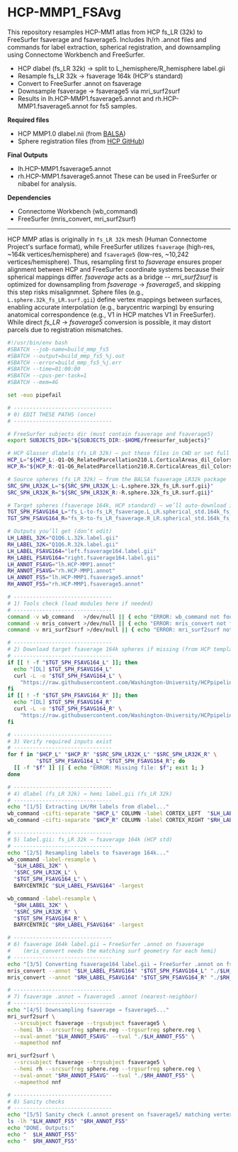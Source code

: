 # HCP-MMP1_FSAvg
This repository resamples HCP-MM1 atlas from HCP fs_LR (32k) to FreeSurfer fsaverage and fsaverage5. Includes lh/rh .annot files and commands for label extraction, spherical registration, and downsampling using Connectome Workbench and FreeSurfer.

* HCP dlabel (fs_LR 32k) → split to L_hemisphere/R_hemisphere label.gii
* Resample fs_LR 32k → fsaverage 164k (HCP's standard)
* Convert to FreeSurfer .annot on fsaverage
* Downsample fsaverage → fsaverage5 via mri_surf2surf
* Results in lh.HCP-MMP1.fsaverage5.annot and rh.HCP-MMP1.fsaverage5.annot for fs5 samples.

**Required files**
* HCP MMP1.0 dlabel.nii (from [BALSA](https://balsa.wustl.edu/WN56))
* Sphere registration files (from [HCP GitHub](https://github.com/Washington-University/HCPpipelines/tree/master/global/templates/standard_mesh_atlases))

**Final Outputs**
* lh.HCP-MMP1.fsaverage5.annot
* rh.HCP-MMP1.fsaverage5.annot
These can be used in FreeSurfer or nibabel for analysis. 

**Dependencies**
* Connectome Workbench (wb_command)
* FreeSurfer (mris_convert, mri_surf2surf)
***

HCP MMP atlas is originally in `fs_LR 32k` mesh (Human Connectome Project's surface format), while FreeSurfer utilizes `fsaverage` (high-res, ~164k vertices/hemisphere) and `fsaverage5` (low-res, ~10,242 vertices/hemisphere). Thus, resampling first to _fsaverage_ ensures proper alignment between HCP and FreeSurfer coordinate systems because their spherical mappings differ. _fsaverage_ acts as a bridge -- _mri_surf2surf_ is optimized for downsampling from _fsaverage_ → _fsaverage5_, and skipping this step risks misalignmnet. Sphere files (e.g., `L.sphere.32k_fs_LR.surf.gii`) define vertex mappings between surfaces, enabling accurate interpolation (e.g., barycentric warping) by ensuring anatomical correspondence (e.g., V1 in HCP matches V1 in FreeSurfer). While direct _fs_LR_ → _fsaverage5_ conversion is possible, it may distort parcels due to registration mismatches. 

```bash 
#!/usr/bin/env bash
#SBATCH --job-name=build_mmp_fs5
#SBATCH --output=build_mmp_fs5_%j.out
#SBATCH --error=build_mmp_fs5_%j.err
#SBATCH --time=01:00:00
#SBATCH --cpus-per-task=1
#SBATCH --mem=4G

set -euo pipefail

# -------------------------------
# 0) EDIT THESE PATHS (once)
# -------------------------------

# FreeSurfer subjects dir (must contain fsaverage and fsaverage5)
export SUBJECTS_DIR="${SUBJECTS_DIR:-$HOME/freesurfer_subjects}"

# HCP Glasser dlabels (fs_LR 32k) — put these files in CWD or set full paths
HCP_L="${HCP_L:-Q1-Q6_RelatedParcellation210.L.CorticalAreas_dil_Colors.32k_fs_LR.dlabel.nii}"
HCP_R="${HCP_R:-Q1-Q6_RelatedParcellation210.R.CorticalAreas_dil_Colors.32k_fs_LR.dlabel.nii}"

# Source spheres (fs_LR 32k) — from the BALSA fsaverage_LR32k package
SRC_SPH_LR32K_L="${SRC_SPH_LR32K_L:-L.sphere.32k_fs_LR.surf.gii}"
SRC_SPH_LR32K_R="${SRC_SPH_LR32K_R:-R.sphere.32k_fs_LR.surf.gii}"

# Target spheres (fsaverage 164k, HCP standard) — we’ll auto-download if missing
TGT_SPH_FSAVG164_L="fs_L-to-fs_LR_fsaverage.L_LR.spherical_std.164k_fs_L.surf.gii"
TGT_SPH_FSAVG164_R="fs_R-to-fs_LR_fsaverage.R_LR.spherical_std.164k_fs_R.surf.gii"

# Outputs you’ll get (don’t edit)
LH_LABEL_32K="Q1Q6.L.32k.label.gii"
RH_LABEL_32K="Q1Q6.R.32k.label.gii"
LH_LABEL_FSAVG164="left.fsaverage164.label.gii"
RH_LABEL_FSAVG164="right.fsaverage164.label.gii"
LH_ANNOT_FSAVG="lh.HCP-MMP1.annot"
RH_ANNOT_FSAVG="rh.HCP-MMP1.annot"
LH_ANNOT_FS5="lh.HCP-MMP1.fsaverage5.annot"
RH_ANNOT_FS5="rh.HCP-MMP1.fsaverage5.annot"

# -------------------------------
# 1) Tools check (load modules here if needed)
# -------------------------------
command -v wb_command   >/dev/null || { echo "ERROR: wb_command not found in PATH"; exit 1; }
command -v mris_convert >/dev/null || { echo "ERROR: mris_convert not found (load FreeSurfer)"; exit 1; }
command -v mri_surf2surf >/dev/null || { echo "ERROR: mri_surf2surf not found (load FreeSurfer)"; exit 1; }

# -------------------------------
# 2) Download target fsaverage 164k spheres if missing (from HCP templates)
# -------------------------------
if [[ ! -f "$TGT_SPH_FSAVG164_L" ]]; then
  echo "[DL] $TGT_SPH_FSAVG164_L"
  curl -L -o "$TGT_SPH_FSAVG164_L" \
    "https://raw.githubusercontent.com/Washington-University/HCPpipelines/master/global/templates/standard_mesh_atlases/resample_fsaverage/$TGT_SPH_FSAVG164_L"
fi
if [[ ! -f "$TGT_SPH_FSAVG164_R" ]]; then
  echo "[DL] $TGT_SPH_FSAVG164_R"
  curl -L -o "$TGT_SPH_FSAVG164_R" \
    "https://raw.githubusercontent.com/Washington-University/HCPpipelines/master/global/templates/standard_mesh_atlases/resample_fsaverage/$TGT_SPH_FSAVG164_R"
fi

# -------------------------------
# 3) Verify required inputs exist
# -------------------------------
for f in "$HCP_L" "$HCP_R" "$SRC_SPH_LR32K_L" "$SRC_SPH_LR32K_R" \
         "$TGT_SPH_FSAVG164_L" "$TGT_SPH_FSAVG164_R"; do
  [[ -f "$f" ]] || { echo "ERROR: Missing file: $f"; exit 1; }
done

# -------------------------------
# 4) dlabel (fs_LR 32k) → hemi label.gii (fs_LR 32k)
# -------------------------------
echo "[1/5] Extracting LH/RH labels from dlabel..."
wb_command -cifti-separate "$HCP_L" COLUMN -label CORTEX_LEFT  "$LH_LABEL_32K"
wb_command -cifti-separate "$HCP_R" COLUMN -label CORTEX_RIGHT "$RH_LABEL_32K"

# -------------------------------
# 5) label.gii: fs_LR 32k → fsaverage 164k (HCP std)
# -------------------------------
echo "[2/5] Resampling labels to fsaverage 164k..."
wb_command -label-resample \
  "$LH_LABEL_32K" \
  "$SRC_SPH_LR32K_L" \
  "$TGT_SPH_FSAVG164_L" \
  BARYCENTRIC "$LH_LABEL_FSAVG164" -largest

wb_command -label-resample \
  "$RH_LABEL_32K" \
  "$SRC_SPH_LR32K_R" \
  "$TGT_SPH_FSAVG164_R" \
  BARYCENTRIC "$RH_LABEL_FSAVG164" -largest

# -------------------------------
# 6) fsaverage 164k label.gii → FreeSurfer .annot on fsaverage
#    (mris_convert needs the matching surf geometry for each hemi)
# -------------------------------
echo "[3/5] Converting fsaverage164 label.gii → FreeSurfer .annot on fsaverage..."
mris_convert --annot "$LH_LABEL_FSAVG164" "$TGT_SPH_FSAVG164_L" "./$LH_ANNOT_FSAVG"
mris_convert --annot "$RH_LABEL_FSAVG164" "$TGT_SPH_FSAVG164_R" "./$RH_ANNOT_FSAVG"

# -------------------------------
# 7) fsaverage .annot → fsaverage5 .annot (nearest-neighbor)
# -------------------------------
echo "[4/5] Downsampling fsaverage → fsaverage5..."
mri_surf2surf \
  --srcsubject fsaverage --trgsubject fsaverage5 \
  --hemi lh --srcsurfreg sphere.reg --trgsurfreg sphere.reg \
  --sval-annot "$LH_ANNOT_FSAVG" --tval "./$LH_ANNOT_FS5" \
  --mapmethod nnf

mri_surf2surf \
  --srcsubject fsaverage --trgsubject fsaverage5 \
  --hemi rh --srcsurfreg sphere.reg --trgsurfreg sphere.reg \
  --sval-annot "$RH_ANNOT_FSAVG" --tval "./$RH_ANNOT_FS5" \
  --mapmethod nnf

# -------------------------------
# 8) Sanity checks
# -------------------------------
echo "[5/5] Sanity check (.annot present on fsaverage5/ matching vertex counts not printed here)"
ls -lh "$LH_ANNOT_FS5" "$RH_ANNOT_FS5"
echo "DONE. Outputs:"
echo "  $LH_ANNOT_FS5"
echo "  $RH_ANNOT_FS5"

